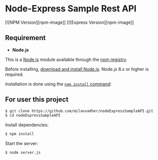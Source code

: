 # Node-Express Sample Rest API

[![NPM Version][npm-image]]
[![Express Version][npm-image]]


## Requirement

* **Node.js**

This is a [Node.js](https://nodejs.org/en/) module available through the
[npm registry](https://www.npmjs.com/).

Before installing, [download and install Node.js](https://nodejs.org/en/download/).
Node.js 8.x or higher is required.

Installation is done using the
[`npm install` command](https://docs.npmjs.com/getting-started/installing-npm-packages-locally):


## For user this project

```bash
$ git clone https://github.com/milanvadher/nodeExpressSampleAPI.git
$ cd nodeExpressSampleAPI
```

Install dependencies:

```bash
$ npm install
```

Start the server:

```bash
$ node server.js
```
